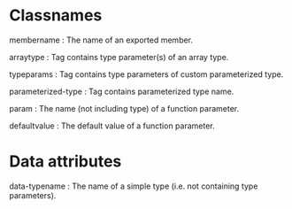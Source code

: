 # Classnames
membername
: The name of an exported member.

arraytype
: Tag contains type parameter(s) of an array type.

typeparams
: Tag contains type parameters of custom parameterized type.

parameterized-type
: Tag contains parameterized type name.


param
: The name (not including type) of a function parameter.

defaultvalue
: The default value of a function parameter.

# Data attributes
data-typename
: The name of a simple type (i.e. not containing type parameters).

